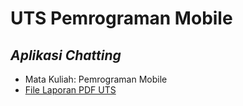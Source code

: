 # UTS Pemrograman Mobile
## _Aplikasi Chatting_

- Mata Kuliah: Pemrograman Mobile
- [File Laporan PDF UTS](https://drive.google.com/file/d/1EhghPYiX_VpNSqe-qpB09hxX0RCYI6GV/view?usp=drive_link)
